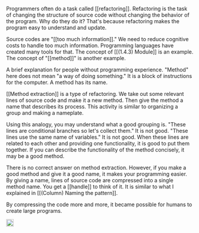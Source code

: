 
Programmers often do a task called [[refactoring]]. Refactoring is the task of changing the structure of source code without changing the behavior of the program. Why do they do it? That's because refactoring makes the program easy to understand and update.

Source codes are "[[too much information]]." We need to reduce cognitive costs to handle too much information. Programming languages have created many tools for that. The concept of [[(1.4.3) Module]] is an example. The concept of "[[method]]" is another example.

A brief explanation for people without programming experience. "Method" here does not mean "a way of doing something." It is a block of instructions for the computer. A method has its name.

[[Method extraction]] is a type of refactoring. We take out some relevant lines of source code and make it a new method. Then give the method a name that describes its process. This activity is similar to organizing a group and making a nameplate.

Using this analogy, you may understand what a good grouping is. "These lines are conditional branches so let's collect them." It is not good. "These lines use the same name of variables." It is not good. When these lines are related to each other and providing one functionality, it is good to put them together. If you can describe the functionality of the method concisely, it may be a good method.

There is no correct answer on method extraction. However, if you make a good method and give it a good name, it makes your programming easier. By giving a name, lines of source code are compressed into a single method name. You get a [[handle]] to think of it. It is similar to what I explained in [[(Column) Naming the pattern]].

By compressing the code more and more, it became possible for humans to create large programs.

<img src='https://scrapbox.io/api/pages/nishio/en/icon' alt='en.icon' height="19.5"/>